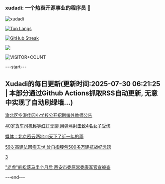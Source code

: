 ### xudadi: 一个热衷开源事业的程序员 👋

![xudadi](https://github-readme-stats-git-masterorgs-github-readme-stats-team.vercel.app/api?username=xudadi)

[![Top Langs](https://github-readme-stats.vercel.app/api/top-langs/?username=xudadi)](https://github.com/anuraghazra/github-readme-stats)

[![GitHub Streak](https://streak-stats.demolab.com?user=xudadi&locale=zh_Hans)](https://git.io/streak-stats)

![](https://raw.githubusercontent.com/xudadi/xudadi/main/assets/github-contribution-grid-snake.svg)

![VISITOR+COUNT](https://komarev.com/ghpvc/?username=xudadi&label=VISITOR+COUNT)


---start---

## Xudadi的每日更新(更新时间:2025-07-30 06:21:25 | 本部分通过Github Actions抓取RSS自动更新, 无意中实现了自动刷绿墙...)

[渝北区空港佳园小学校公开招聘编外教师公告](https://www.gongkaoleida.com/article/2537524)

[40岁货车司机称等红灯无聊 用弹弓射击致4名女子受伤](https://m.163.com/news/article/K5L1PM06051492LM.html)

[媒体：北京密云两地四天下了近一年的雨](https://m.163.com/news/article/K5KU58UN0512D3VJ.html)

[59岁高建法因病去世 曾自掏腰包500多万建抗战纪念馆](https://m.163.com/news/article/K5KBJOUH051492LM.html)

[3](https://m.163.com/touch/news/sub/domestic)

["老虎"韩松落马半个月后 西安市委原常委康军官宣被查](https://m.163.com/news/article/K5KRM1SH051482MP.html)

---end---
